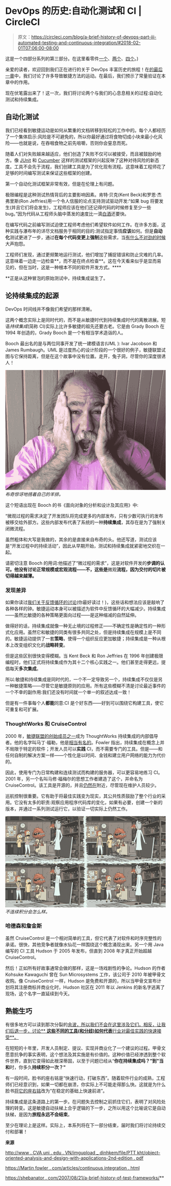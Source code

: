 # DevOps 的历史:自动化测试和 CI | CircleCI

> 原文：<https://circleci.com/blog/a-brief-history-of-devops-part-iii-automated-testing-and-continuous-integration/#2018-02-01T07:06:00-08:00>

这是一个四部分系列的第三部分。在这里看零件[一个](https://circleci.com/blog/a-brief-history-of-devops-part-i-waterfall/)、[两个](https://circleci.com/blog/a-brief-history-of-devops-part-ii-agile-development/)、[四个](https://circleci.com/blog/a-brief-history-of-devops-part-iv-continuous-delivery-and-continuous-deployment/)。)

亲爱的读者，欢迎回到我们正在进行的关于 DevOps 丰富历史的旅程！在[的最后一章](https://circleci.com/blog/a-brief-history-of-devops-part-ii-agile-development/)中，我们讨论了许多导致敏捷方法的运动。在最后，我们预示了常量验证在本章中的作用。

现在伏笔露出来了！这一次，我们将讨论两个与我们的心息息相关的过程:自动化测试和持续集成。

## 自动化测试

我们已经看到敏捷运动是如何从繁重的文档转移到轻松的工作中的。每个人都经历了一个集体启示:风险是不可避免的，所以你最好通过将食物切成小块来最小化风险——也就是说，在吞咽食物之前先咀嚼，否则你会窒息而死。

随着人们对失败越来越适应，他们创造了失败不仅可以被接受，而且被鼓励的地方。像 [JUnit](http://junit.org/junit5/) 和 [Cucumber](https://cucumber.io/) 这样的测试框架的兴起反映了这种对待风险的新态度。工具不会先于流程，我们创建工具是为了优化现有流程。这意味着工程师花了足够的时间编写测试来保证这些框架的创建。

第一个自动化测试框架非常有效，但是在伦理上有问题。

极限编程是这种测试热情背后的主要影响因素。肯特·贝克(Kent Beck)和罗恩·杰弗里斯(Ron Jeffries)用一个令人信服的论点支持测试驱动开发:“如果 bug 将要发生(并且它们将会发生)，工程师应该在他们还记得代码的时候修复至少一些 bug。”因为代码从工程师头脑中蒸发的速度比一滴[白酒](https://en.wikipedia.org/wiki/Baijiu)还要快。

在编写代码之前编写测试迫使工程师考虑他们希望软件如何工作。在许多方面，这种实践与瀑布年的详尽文档服务于相同的目的:测试指定事情**应该**如何。但是**自动化**测试更进了一步，通过**在每个代码变更上强制**这些需求，当[有什么不对劲的时候](https://www.youtube.com/watch?v=qgqJSxviu6Q)大声抱怨。

工程师们发现，通过更频繁地运行测试，他们增加了捕捉错误和防止灾难的几率。这意味着一边走一边检查**，而不是在终点检查**。这在今天看来似乎是显而易见的，但在当时，这是一种根本不同的软件开发方式。****

 **正是从这种冒泡的原始测试中，持续集成诞生了。

## 论持续集成的起源

DevOps 时间线并不像我们希望的那样清晰。

这两个概念实际上是同时代的，而不是从敏捷时代到持续集成时代的离散进展。短语*持续集成*(简称 CI)实际上比许多敏捷的祖先还要古老。它是由 Grady Booch 在 1994 年创造的，Grady Booch 是一个有相当学术造诣的人。

Booch 最出名的是与两位同事开发了统一建模语言(UML ): Ivar Jacobson 和 James Rumbaugh。UML 是过度热心的设计阶段的一个很好的例子，敏捷联盟试图与它保持距离，但是在这个故事中没有位置。走开，兔子洞，尽管你的深度很诱人！

![Booch.jpg](img/30c3ff43f6fc335f98aafe00de3d32b8.png)
*布奇惊讶地捂着自己的羊排。*

这个短语出现在 Booch 的书《面向对象的分析和设计及其应用》中:

“微观过程的需求决定了开发团队将完成更多的内部发布，只有少数可执行的发布被移交给外部方。这些内部发布代表了系统的一种**持续集成**，其存在是为了强制关闭微流程。

虽然粗体和大写是我做的，其余的是直接来自布奇的头。他还写道，测试应该是“开发过程中的持续活动”，因此从早期开始，测试和持续集成就紧密地交织在一起。

请密切注意 Booch 的用词:他描述了“微过程的需求”，这是对软件开发的**步调的认可。他没有讨论正常规模或宏观流程——不，这些是**微观**流程，因为交付的切片被切得越来越薄。**

### 发现差异

如果你读过[我们关于反馈循环的讨论](https://circleci.com/blog/the-feedback-loop-how-to-adapt-to-constant-change/)(你最好读过！)，这些话和想法应该是敲响了各种各样的钟。敏捷运动本身可以被描述为软件中反馈循环的大幅减少。持续集成——虽然比敏捷的各种策略更面向过程——是这种缩减的自然延伸。

做得好的话，持续集成就像一种无止境的过程修正——不确定性是确定性的一种形式化应用。虽然它和敏捷的同类有很多共同之处，但是持续集成在规模上是不同的。敏捷运动提供了一套**策略**，使得一个组织反应更加敏捷；持续集成是一种从根本上改变组织文化的**战略转变**。

但是这些区别很快变得模糊。当 Kent Beck 和 Ron Jeffries 在 1996 年创建极限编程时，他们正式将持续集成作为其十二个核心实践之一。他们甚至走得更远，提倡每天**多次集成**。

所以:敏捷和持续集成是同时代的，一个不一定导致另一个，持续集成不仅仅是另一种敏捷策略——尽管它是敏捷原则的应用。所有这些模糊不清是讨论最近事件的一个不幸的副作用:我们还没有时间就一个单一的叙述达成一致！

但是有一件事每个人**都能**同意:CI 是个好东西——好到可以围绕它构建工具，使它可重复和可扩展。

### ThoughtWorks 和 CruiseControl

2000 年，[敏捷联盟的创始成员之一](https://www.agilealliance.org/)成为 ThoughtWorks 持续集成的内部倡导者。他的名字叫马丁·福勒，他是[相当有名的](https://martinfowler.com/)。Fowler 指出，持续集成在概念上并不局限于特定的软件；开发人员可以**实践** CI，而不需要专门的工具。但是——和任何自制的解决方案一样——个性化是以时间、金钱和建立用户网络的能力为代价的。

因此，使用专门为日常构建和连续测试而构建的服务器，可以更容易地练习 CI。2001 年，另一个名叫马修·福梅尔的思想工作者建造了这个，并命名为 CruiseControl。该工具是开源的，并且[仍然在](http://cruisecontrol.sourceforge.net/)附近，尽管现在维护人员较少。

巡航控制很重要。它有助于将最佳实践变为现实，其公共性质鼓励了整个行业的采用。它没有太多的职责:观察应用程序代码库的变化，如果有必要，创建一个新的版本，并通过一系列测试运行它，以验证一切实际上仍然工作。

![Rickle.png](img/157afb79fc70a1e631c1ee9a1cf4f2aa.png) *不连续积分会怎么样。*

### 哈德森和詹金斯

虽然 CruiseControl 是一个相对简单的工具，但它代表了对软件和时序完整性的承诺。很快，其他竞争者就像水仙花一样围绕这个概念涌现出来。另一个用 Java 编写的 CI 工具 Hudson 于 2005 年发布，但直到 2008 年才真正开始超越 CruiseControl。

然后！正如所有好故事通常会做的那样，这是一场戏剧性的争论。Hudson 的作者 Kohsuke Kawaguchi 曾在 Sun Microsystems 工作，该公司于 2010 年被甲骨文收购。像 CruiseControl 一样，Hudson 是免费和开源的，所以当甲骨文宣布计划将其注册商标并商业化时，Hudson 社区在 2011 年以 Jenkins 的新名字逃离了现场，这个名字一直延续到今天。

## 熟能生巧

有很多地方可以读到那次分裂的[余波，所以我们不会在这里涉及它们。相反，让我们后退一步，讨论** **这些不同的工具(和分歧)如何代表**行业对最佳实践的快速接受**。](https://www.infoworld.com/article/2624074/application-development/oracle-hands-hudson-to-eclipse--but-jenkins-fork-seems-permanent.html)

在短短的十年里，开发人员制定、提议、实现并商业化了一个建议的过程。甲骨文愿意抗争的事实表明，这个想法及其实施是有价值的。这种价值已经渗透到整个软件世界，直到它变得如此根深蒂固，以至于问题已经从“**你在持续集成吗？”到"**当**和**时，你多久**持续积分一次？"**

有一段时间，脸书的座右铭是“快速行动，打破东西”。随着软件行业的成熟，工程师们已经意识到，如果一切都在崩溃，你实际上不可能走得那么快。这就是为什么脸书[将它的座右铭](https://mashable.com/2014/04/30/facebooks-new-mantra-move-fast-with-stability/#7PMW1XNicPq4)改为“在稳定的基础上快速前进”。

持续集成是这条道路上的第一步。在问题失去控制之前抓住它们，表明了对风险处理的转变。这是敏捷自动扶梯上合乎逻辑的下一步，之所以用这个比喻说它是自动扶梯，是因为**旅程永远不会结束**。

至少在理论上是这样。实际上，本系列将在下一部分结束，届时我们将讨论持续交付和部署！

**来源**

[http://www . CVA uni . edu . VN/imgupload _ dinhkem/file/PTT kht/object-oriented-analysis-and-design-with-applications-2nd-edition . pdf](http://www.cvauni.edu.vn/imgupload_dinhkem/file/pttkht/object-oriented-analysis-and-design-with-applications-2nd-edition.pdf)

[https://Martin fowler . com/articles/continuous integration . html](https://martinfowler.com/articles/continuousIntegration.html)

[https://shebanator . com/2007/08/21/a-brief-history-of-test-frameworks/](https://shebanator.com/2007/08/21/a-brief-history-of-test-frameworks/)**